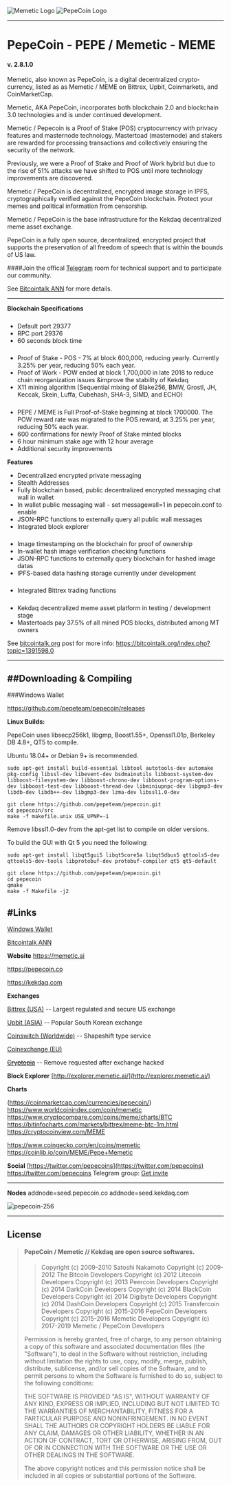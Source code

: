 ![Memetic Logo](http://i.imgur.com/zLMetXi.png  "Memetic Logo") ![PepeCoin Logo](https://imgur.com/9KNdKWJ.png "PepeCoin Logo")
***
# PepeCoin - PEPE  / Memetic - MEME
#### v. 2.8.1.0

Memetic, also known as PepeCoin, is a digital decentralized crypto-currency, listed as as Memetic / MEME on Bittrex, Upbit, Coinmarkets, and CoinMarketCap.

Memetic, AKA PepeCoin, incorporates both blockchain 2.0 and blockchain 3.0 technologies and is under continued development.

Memetic / Pepecoin is a Proof of Stake (POS) cryptocurrency with privacy features and masternode technology. Mastertoad (masternode) and stakers are rewarded for processing transactions and collectively ensuring the security of the network.

Previously, we were a Proof of Stake and Proof of Work hybrid but due to the rise of 51% attacks we have shifted to POS until more technology improvements are discovered.

Memetic / PepeCoin is decentralized, encrypted image storage in IPFS, cryptographically verified against the PepeCoin blockchain. Protect your memes and political information from censorship.

Memetic / PepeCoin is the base infrastructure for the Kekdaq decentralized meme asset exchange.

PepeCoin is a fully open source, decentralized, encrypted project that supports the preservation of all freedom of speech that is within the bounds of US law.

####Join the offical [Telegram](https://t.me/pepecoins) room for technical support and to participate our community.

See [Bitcointalk ANN](https://bitcointalk.org/index.php?topic=1391598.0) for more details.

***
**Blockchain Specifications**
#####
 - Default port 29377 
 - RPC port 29376
 - 60 seconds block time

#####
 - Proof of Stake - POS - 7% at block 600,000, reducing yearly.  Currently 3.25% per year, reducing 50% each year.
 - Proof of Work - POW ended at block 1,700,000 in late 2018 to reduce chain reorganization issues &improve the stability of Kekdaq
 - X11 mining algorithm (Sequential mixing of Blake256, BMW, Grostl, JH, Keccak, Skein, Luffa, Cubehash, SHA-3, SIMD, and ECHO)
 #####
 - PEPE / MEME is Full Proof-of-Stake beginning at block 1700000. The POW reward rate was migrated to the POS reward, at 3.25% per year, reducing 50% each year.
 - 600 confirmations for newly Proof of Stake minted blocks
 - 6 hour minimum stake age with 12 hour average
 - Additional security improvements
  
 **Features**

- Decentralized encrypted private messaging
- Stealth Addresses
- Fully blockchain based, public decentralized encrypted messaging chat wall in wallet
- In wallet public messaging wall  - set messagewall=1 in pepecoin.conf to enable
- JSON-RPC functions to externally query all public wall messages
- Integrated block explorer
#####
- Image timestamping on the blockchain for proof of ownership
- In-wallet hash image verification checking functions
- JSON-RPC functions to externally query blockchain for hashed image datas
- IPFS-based data hashing storage currently under development
#####
- Integrated Bittrex trading functions
#####
- Kekdaq decentralized meme asset platform in testing / development stage
- Mastertoads pay 37.5% of all mined POS blocks, distributed among MT owners

See [bitcointalk.org](https://bitcointalk.org/index.php?topic=1391598.0) post for more info: https://bitcointalk.org/index.php?topic=1391598.0

-------------------------------
##Downloading & Compiling
-------------------------------
 
###Windows Wallet

https://github.com/pepeteam/pepecoin/releases


**Linux Builds:**

PepeCoin uses libsecp256k1, libgmp, Boost1.55+, Openssl1.01p, Berkeley DB 4.8+, QT5 to compile.

Ubuntu 18.04+ or Debian 9+ is recommended.



	sudo apt-get install build-essential libtool autotools-dev automake pkg-config libssl-dev libevent-dev bsdmainutils libboost-system-dev libboost-filesystem-dev libboost-chrono-dev libboost-program-options-dev libboost-test-dev libboost-thread-dev libminiupnpc-dev libgmp3-dev libdb-dev libdb++-dev libgmp3-dev lzma-dev libssl1.0-dev
	
	git clone https://github.com/pepeteam/pepecoin.git
	cd pepecoin/src
	make -f makefile.unix USE_UPNP=-1

Remove libssl1.0-dev from the apt-get list to compile on older versions.

To build the GUI with Qt 5 you need the following:

    sudo apt-get install libqt5gui5 libqt5core5a libqt5dbus5 qttools5-dev qttools5-dev-tools libprotobuf-dev protobuf-compiler qt5 qt5-default
    
    git clone https://github.com/pepeteam/pepecoin.git
    cd pepecoin 
    qmake
    make -f Makefile -j2



#Links
--------------------

[Windows Wallet](https://github.com/pepeteam/pepecoin/releases) 

[Bitcointalk ANN](https://bitcointalk.org/index.php?topic=1391598.0) 


**Website**
https://memetic.ai

https://pepecoin.co

https://kekdaq.com

**Exchanges**

[Bittrex (USA)](https://bittrex.com/Market/Index?MarketName=BTC-MEME) -- Largest regulated and secure US exchange

[Upbit (ASIA)](https://upbit.com/exchange?code=CRIX.UPBIT.BTC-MEME) -- Popular South Korean exchange

[Coinswitch (Worldwide)](https://coinswitch.co/) -- Shapeshift type service

[Coinexchange (EU)](https://www.coinexchange.io/market/MEME/BTC)

<s>[Cryptopia](https://www.cryptopia.co.nz/Exchange?market=PEPE_BTC)</s> -- Remove requested after exchange hacked

**Block Explorer**
[http://explorer.memetic.ai/](http://explorer.memetic.ai/)

**Charts**

(https://coinmarketcap.com/currencies/pepecoin/) 
https://www.worldcoinindex.com/coin/memetic
https://www.cryptocompare.com/coins/meme/charts/BTC
https://bitinfocharts.com/markets/bittrex/meme-btc-1m.html
https://cryptocoinview.com/MEME

https://www.coingecko.com/en/coins/memetic
https://coinlib.io/coin/MEME/Pepe+Memetic

**Social**
[https://twitter.com/pepecoins](https://twitter.com/pepecoins) https://twitter.com/pepecoins
Telegram group:  [Get invite](https://t.me/pepecoins) 


***

**Nodes**
addnode=seed.pepecoin.co
addnode=seed.kekdaq.com


![pepecoin-256](https://i.imgur.com/xnSJvT9.jpg  "pepecoin-256")

------------------
License
------------------
>#### PepeCoin / Memetic // Kekdaq are open source softwares. 
>>Copyright (c) 2009-2010 Satoshi Nakamoto
>>Copyright (c) 2009-2012 The Bitcoin Developers
>>Copyright (c) 2012 Litecoin Developers
>>Copyright (c) 2013 Peercoin Developers
>>Copyright (c) 2014 DarkCoin Developers
>>Copyright (c) 2014 BlackCoin Developers
>>Copyright (c) 2014 Digibyte Developers
>>Copyright (c) 2014 DashCoin Developers
>>Copyright (c) 2015 Transfercoin Developers
>>Copyright (c) 2015-2016 PepeCoin Developers
>>Copyright (c) 2015-2016 Memetic Developers
>>Copyright (c) 2017-2019 Memetic / PepeCoin Developers
>
>Permission is hereby granted, free of charge, to any person obtaining a copy
>of this software and associated documentation files (the "Software"), to deal
>in the Software without restriction, including without limitation the rights
>to use, copy, modify, merge, publish, distribute, sublicense, and/or sell
>copies of the Software, and to permit persons to whom the Software is
>furnished to do so, subject to the following conditions:
>
>THE SOFTWARE IS PROVIDED "AS IS", WITHOUT WARRANTY OF ANY KIND, EXPRESS OR
>IMPLIED, INCLUDING BUT NOT LIMITED TO THE WARRANTIES OF MERCHANTABILITY,
>FITNESS FOR A PARTICULAR PURPOSE AND NONINFRINGEMENT. IN NO EVENT SHALL THE
>AUTHORS OR COPYRIGHT HOLDERS BE LIABLE FOR ANY CLAIM, DAMAGES OR OTHER
>LIABILITY, WHETHER IN AN ACTION OF CONTRACT, TORT OR OTHERWISE, ARISING FROM,
>OUT OF OR IN CONNECTION WITH THE SOFTWARE OR THE USE OR OTHER DEALINGS IN
>THE SOFTWARE.
>
>The above copyright notices and this permission notice shall be included in
>all copies or substantial portions of the Software.
>#